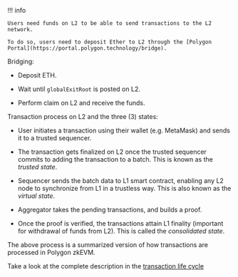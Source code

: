 
!!! info 
    
    Users need funds on L2 to be able to send transactions to the L2 network.

    To do so, users need to deposit Ether to L2 through the [Polygon Portal](https://portal.polygon.technology/bridge).

Bridging:
    
- Deposit ETH.

- Wait until `globalExitRoot` is posted on L2.

- Perform claim on L2 and receive the funds.


Transaction process on L2 and the three (3) states:

- User initiates a transaction using their wallet (e.g. MetaMask) and sends it to a trusted sequencer.

- The transaction gets finalized on L2 once the trusted sequencer commits to adding the transaction to a batch. This is known as the _trusted state_.

- Sequencer sends the batch data to L1 smart contract, enabling any L2 node to synchronize from L1 in a trustless way. This is also known as the _virtual state_.

- Aggregator takes the pending transactions, and builds a proof.

- Once the proof is verified, the transactions attain L1 finality (important for withdrawal of funds from L2). This is called the _consolidated state_.

The above process is a summarized version of how transactions are processed in Polygon zkEVM. 

Take a look at the complete description in the [transaction life cycle](./submit-transaction.md)
